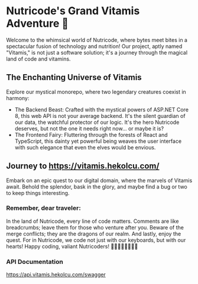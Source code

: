 # Nutricode's Grand Vitamis Adventure 🚀
Welcome to the whimsical world of Nutricode, where bytes meet bites in a spectacular fusion of technology and nutrition! Our project, aptly named "Vitamis," is not just a software solution; it's a journey through the magical land of code and vitamins.

## The Enchanting Universe of Vitamis
Explore our mystical monorepo, where two legendary creatures coexist in harmony:

- The Backend Beast: Crafted with the mystical powers of ASP.NET Core 8, this web API is not your average backend. It's the silent guardian of our data, the watchful protector of our logic. It's the hero Nutricode deserves, but not the one it needs right now... or maybe it is?
- The Frontend Fairy: Fluttering through the forests of React and TypeScript, this dainty yet powerful being weaves the user interface with such elegance that even the elves would be envious.
## Journey to https://vitamis.hekolcu.com/
Embark on an epic quest to our digital domain, where the marvels of Vitamis await. Behold the splendor, bask in the glory, and maybe find a bug or two to keep things interesting.

### Remember, dear traveler:

In the land of Nutricode, every line of code matters.
Comments are like breadcrumbs; leave them for those who venture after you.
Beware of the merge conflicts; they are the dragons of our realm.
And lastly, enjoy the quest. For in Nutricode, we code not just with our keyboards, but with our hearts!
Happy coding, valiant Nutricoders! 🌟👩‍💻🧙‍♂️👨‍💻🌟

### API Documentation
https://api.vitamis.hekolcu.com/swagger
